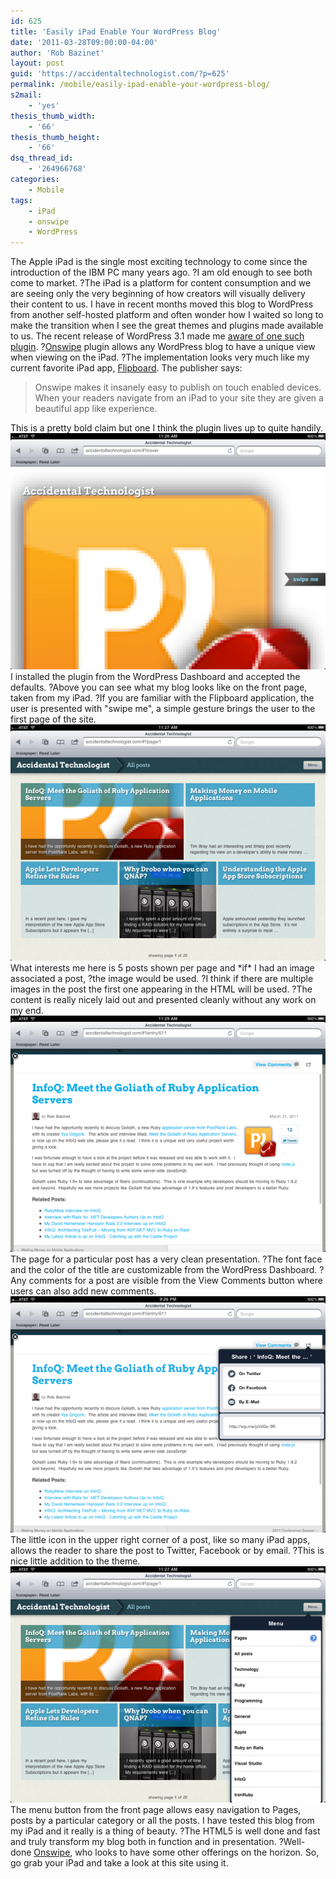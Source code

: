```yaml
---
id: 625
title: 'Easily iPad Enable Your WordPress Blog'
date: '2011-03-28T09:00:00-04:00'
author: 'Rob Bazinet'
layout: post
guid: 'https://accidentaltechnologist.com/?p=625'
permalink: /mobile/easily-ipad-enable-your-wordpress-blog/
s2mail:
    - 'yes'
thesis_thumb_width:
    - '66'
thesis_thumb_height:
    - '66'
dsq_thread_id:
    - '264966768'
categories:
    - Mobile
tags:
    - iPad
    - onswipe
    - WordPress
---
```


The Apple iPad is the single most exciting technology to come since the introduction of the IBM PC many years ago. ?I am old enough to see both come to market. ?The iPad is a platform for content consumption and we are seeing only the very beginning of how creators will visually delivery their content to us. I have in recent months moved this blog to WordPress from another self-hosted platform and often wonder how I waited so long to make the transition when I see the great themes and plugins made available to us. The recent release of WordPress 3.1 made me [aware of one such plugin](https://blog.onswipe.com/news/onswipe-partners-with-automattic-to-power-ipad-traffic-on-18-6-million-wordpress-com-blogs). ?[Onswipe](https://onswipe.com/wordpress/) plugin allows any WordPress blog to have a unique view when viewing on the iPad. ?The implementation looks very much like my current favorite iPad app, [Flipboard](https://flipboard.com/). The publisher says:

> Onswipe makes it insanely easy to publish on touch enabled devices. When your readers navigate from an iPad to your site they are given a beautiful app like experience.

 This is a pretty bold claim but one I think the plugin lives up to quite handily. ![IMG 0002](/assets/img/2011/03/IMG_0002.png "IMG_0002.PNG") I installed the plugin from the WordPress Dashboard and accepted the defaults. ?Above you can see what my blog looks like on the front page, taken from my iPad. ?If you are familiar with the Flipboard application, the user is presented with "swipe me", a simple gesture brings the user to the first page of the site. ![IMG 0003](/assets/img/2011/03/IMG_0003.png "IMG_0003.PNG") What interests me here is 5 posts shown per page and \*if\* I had an image associated a post, ?the image would be used. ?I think if there are multiple images in the post the first one appearing in the HTML will be used. ?The content is really nicely laid out and presented cleanly without any work on my end. ![IMG 0005](/assets/img/2011/03/IMG_0005.png "IMG_0005.PNG") The page for a particular post has a very clean presentation. ?The font face and the color of the title are customizable from the WordPress Dashboard. ?Any comments for a post are visible from the View Comments button where users can also add new comments. ![IMG 0006](/assets/img/2011/03/IMG_0006.png "IMG_0006.PNG") The little icon in the upper right corner of a post, like so many iPad apps, allows the reader to share the post to Twitter, Facebook or by email. ?This is nice little addition to the theme. ![IMG 0004](/assets/img/2011/03/IMG_0004.png "IMG_0004.PNG") The menu button from the front page allows easy navigation to Pages, posts by a particular category or all the posts. I have tested this blog from my iPad and it really is a thing of beauty. ?The HTML5 is well done and fast and truly transform my blog both in function and in presentation. ?Well-done [Onswipe](https://www.onswipe.com/), who looks to have some other offerings on the horizon. So, go grab your iPad and take a look at this site using it.